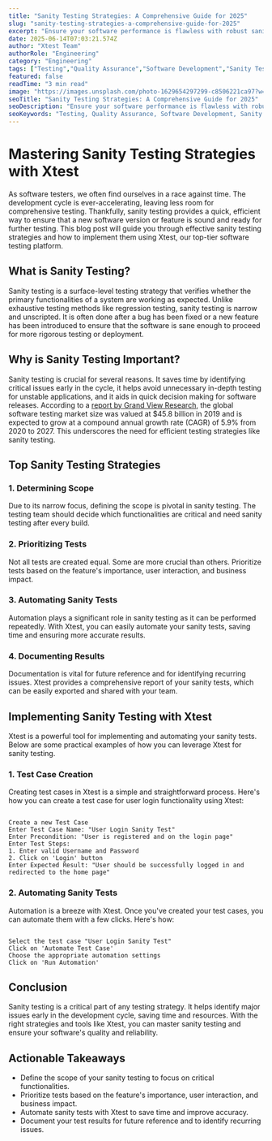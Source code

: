 ```yaml
---
title: "Sanity Testing Strategies: A Comprehensive Guide for 2025"
slug: "sanity-testing-strategies-a-comprehensive-guide-for-2025"
excerpt: "Ensure your software performance is flawless with robust sanity testing strategies. Dive into our comprehensive guide and explore effective techniques for detecting and addressing issues quickly. Dont let hidden bugs compromise your softwares sanity!"
date: 2025-06-14T07:03:21.574Z
author: "Xtest Team"
authorRole: "Engineering"
category: "Engineering"
tags: ["Testing","Quality Assurance","Software Development","Sanity Tests","Quick Validation"]
featured: false
readTime: "3 min read"
image: "https://images.unsplash.com/photo-1629654297299-c8506221ca97?w=1200&h=600&fit=crop"
seoTitle: "Sanity Testing Strategies: A Comprehensive Guide for 2025"
seoDescription: "Ensure your software performance is flawless with robust sanity testing strategies. Dive into our comprehensive guide and explore effective techniques for detecting and addressing issues quickly. Dont let hidden bugs compromise your softwares sanity!"
seoKeywords: "Testing, Quality Assurance, Software Development, Sanity Tests, Quick Validation"
---
```


# Mastering Sanity Testing Strategies with Xtest

As software testers, we often find ourselves in a race against time. The development cycle is ever-accelerating, leaving less room for comprehensive testing. Thankfully, sanity testing provides a quick, efficient way to ensure that a new software version or feature is sound and ready for further testing. This blog post will guide you through effective sanity testing strategies and how to implement them using Xtest, our top-tier software testing platform.

## What is Sanity Testing?

Sanity testing is a surface-level testing strategy that verifies whether the primary functionalities of a system are working as expected. Unlike exhaustive testing methods like regression testing, sanity testing is narrow and unscripted. It is often done after a bug has been fixed or a new feature has been introduced to ensure that the software is sane enough to proceed for more rigorous testing or deployment.

## Why is Sanity Testing Important?

Sanity testing is crucial for several reasons. It saves time by identifying critical issues early in the cycle, it helps avoid unnecessary in-depth testing for unstable applications, and it aids in quick decision making for software releases. According to a [report by Grand View Research](https://www.grandviewresearch.com/industry-analysis/software-testing-services-market), the global software testing market size was valued at $45.8 billion in 2019 and is expected to grow at a compound annual growth rate (CAGR) of 5.9% from 2020 to 2027. This underscores the need for efficient testing strategies like sanity testing.

## Top Sanity Testing Strategies

### 1\. Determining Scope

Due to its narrow focus, defining the scope is pivotal in sanity testing. The testing team should decide which functionalities are critical and need sanity testing after every build.

### 2\. Prioritizing Tests

Not all tests are created equal. Some are more crucial than others. Prioritize tests based on the feature's importance, user interaction, and business impact.

### 3\. Automating Sanity Tests

Automation plays a significant role in sanity testing as it can be performed repeatedly. With Xtest, you can easily automate your sanity tests, saving time and ensuring more accurate results.

### 4\. Documenting Results

Documentation is vital for future reference and for identifying recurring issues. Xtest provides a comprehensive report of your sanity tests, which can be easily exported and shared with your team.

## Implementing Sanity Testing with Xtest

Xtest is a powerful tool for implementing and automating your sanity tests. Below are some practical examples of how you can leverage Xtest for sanity testing.

### 1\. Test Case Creation

Creating test cases in Xtest is a simple and straightforward process. Here's how you can create a test case for user login functionality using Xtest:

```

Create a new Test Case
Enter Test Case Name: "User Login Sanity Test"
Enter Precondition: "User is registered and on the login page"
Enter Test Steps:
1. Enter valid Username and Password 
2. Click on 'Login' button
Enter Expected Result: "User should be successfully logged in and redirected to the home page"
```

### 2\. Automating Sanity Tests

Automation is a breeze with Xtest. Once you've created your test cases, you can automate them with a few clicks. Here's how:

```

Select the test case "User Login Sanity Test"
Click on 'Automate Test Case'
Choose the appropriate automation settings
Click on 'Run Automation'
```

## Conclusion

Sanity testing is a critical part of any testing strategy. It helps identify major issues early in the development cycle, saving time and resources. With the right strategies and tools like Xtest, you can master sanity testing and ensure your software's quality and reliability.

## Actionable Takeaways

*   Define the scope of your sanity testing to focus on critical functionalities.
*   Prioritize tests based on the feature's importance, user interaction, and business impact.
*   Automate sanity tests with Xtest to save time and improve accuracy.
*   Document your test results for future reference and to identify recurring issues.